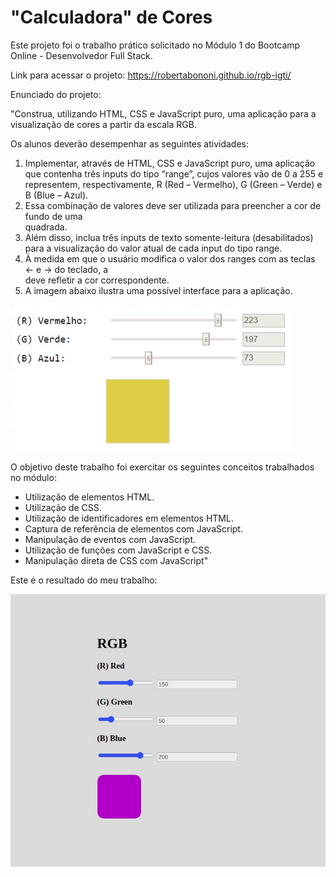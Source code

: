 <h1>"Calculadora" de Cores</h1>

Este projeto foi o trabalho prático solicitado no Módulo 1 do Bootcamp Online - Desenvolvedor Full Stack.

Link para acessar o projeto: https://robertabononi.github.io/rgb-igti/

Enunciado do projeto:

"Construa, utilizando HTML, CSS e JavaScript puro, uma aplicação para a visualização de cores a partir da escala RGB.

Os alunos deverão desempenhar as seguintes atividades:

1. Implementar, através de HTML, CSS e JavaScript puro, uma aplicação que
contenha três inputs do tipo “range”, cujos valores vão de 0 a 255 e representem,
respectivamente, R (Red – Vermelho), G (Green – Verde) e B (Blue – Azul).
2. Essa combinação de valores deve ser utilizada para preencher a cor de fundo de
uma <div> quadrada. 
3. Além disso, inclua três inputs de texto somente-leitura (desabilitados) para a
visualização do valor atual de cada input do tipo range.
4. À medida em que o usuário modifica o valor dos ranges com as teclas ← e → do
teclado, a <div> deve refletir a cor correspondente.
5. A imagem abaixo ilustra uma possível interface para a aplicação.

![](images/exercise.jpeg)


O objetivo deste trabalho foi exercitar os seguintes conceitos trabalhados no módulo:

- Utilização de elementos HTML.
- Utilização de CSS.
- Utilização de identificadores em elementos HTML.
- Captura de referência de elementos com JavaScript.
- Manipulação de eventos com JavaScript.
- Utilização de funções com JavaScript e CSS.
- Manipulação direta de CSS com JavaScript"

Este é o resultado do meu trabalho:

![](images/my-project.jpeg)

